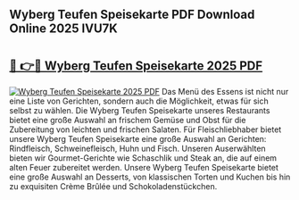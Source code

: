 ## Wyberg Teufen Speisekarte PDF Download Online 2025 lVU7K

# <h2><a href="http://gcbdhy.nevu.top/?p=Wyberg+Teufen+Speisekarte">🔗 👉🔴 Wyberg Teufen Speisekarte 2025 PDF</a></h2>

[![Wyberg Teufen Speisekarte 2025 PDF](https://i.imgur.com/dBaPXMq.png)](http://gcbdhy.nevu.top/?p=Wyberg+Teufen+Speisekarte)
Das Menü des Essens ist nicht nur eine Liste von Gerichten, sondern auch die Möglichkeit, etwas für sich selbst zu wählen. Die Wyberg Teufen Speisekarte unseres Restaurants bietet eine große Auswahl an frischem Gemüse und Obst für die Zubereitung von leichten und frischen Salaten. Für Fleischliebhaber bietet unsere Wyberg Teufen Speisekarte eine große Auswahl an Gerichten: Rindfleisch, Schweinefleisch, Huhn und Fisch. Unseren Auserwählten bieten wir Gourmet-Gerichte wie Schaschlik und Steak an, die auf einem alten Feuer zubereitet werden. Unsere Wyberg Teufen Speisekarte bietet eine große Auswahl an Desserts, von klassischen Torten und Kuchen bis hin zu exquisiten Crème Brûlée und Schokoladenstückchen.

